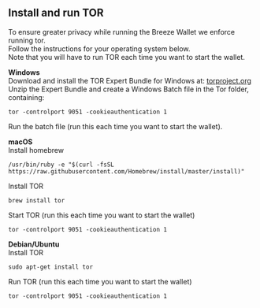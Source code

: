 ## Install and run TOR
To ensure greater privacy while running the Breeze Wallet we enforce running tor.<br />
Follow the instructions for your operating system below.<br />
Note that you will have to run TOR each time you want to start the wallet.<br />

**Windows**<br />
Download and install the TOR Expert Bundle for Windows at: [torproject.org](https://www.torproject.org/download/download.html.en)<br />
Unzip the Expert Bundle and create a Windows Batch file in the Tor folder, containing:
```
tor -controlport 9051 -cookieauthentication 1
```

Run the batch file (run this each time you want to start the wallet).

**macOS** <br />
Install homebrew
```
/usr/bin/ruby -e "$(curl -fsSL https://raw.githubusercontent.com/Homebrew/install/master/install)"
```

Install TOR
```
brew install tor
```

Start TOR (run this each time you want to start the wallet)
```
tor -controlport 9051 -cookieauthentication 1
```

**Debian/Ubuntu** <br />
Install TOR
```
sudo apt-get install tor
```

Run TOR (run this each time you want to start the wallet)
```
tor -controlport 9051 -cookieauthentication 1
```